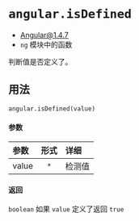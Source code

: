 # `angular.isDefined`
- Angular@1.4.7
- `ng` 模块中的函数

判断值是否定义了。


## 用法

`angular.isDefined(value)`

#### 参数

| 参数 | 形式 | 详细 |
|:----|:---:|:----|
|value|`*`| 检测值|


#### 返回

`boolean`	如果 `value` 定义了返回 `true`
